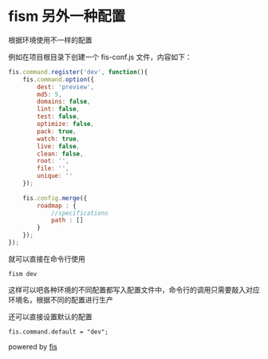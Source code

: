 fism 另外一种配置
=================

根据环境使用不一样的配置

例如在项目根目录下创建一个 fis-conf.js 文件，内容如下：
```javascript
fis.command.register('dev', function(){
    fis.command.option({
        dest: 'preview',
        md5: 5,
        domains: false,
        lint: false,
        test: false,
        optimize: false,
        pack: true,
        watch: true,
        live: false,
        clean: false,
        root: '',
        file: '',
        unique: ''
    });
    
    fis.config.merge({
        roadmap : {
            //specifications
            path : []
        }
    });
});
```

就可以直接在命令行使用
```
fism dev
```

这样可以吧各种环境的不同配置都写入配置文件中，命令行的调用只需要敲入对应环境名，根据不同的配置进行生产


还可以直接设置默认的配置
```
fis.command.default = "dev";
```
powered by [fis](https://github.com/fis-dev/fis)
